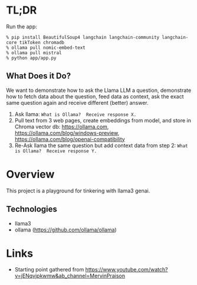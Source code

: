 # TL;DR

Run the app:
```
% pip install BeautifulSoup4 langchain langchain-community langchain-core tikToken chromadb
% ollama pull nomic-embed-text
% ollama pull mistral
% python app/app.py
```

## What Does it Do?
We want to demonstrate how to ask the Llama LLM a question, demonstrate how to fetch data about the question, feed data as context,  ask the exact same question again and receive different (better) answer.

1. Ask llama: `What is Ollama?  Receive response X.`
2. Pull text from 3 web pages, create embeddings from model, and store in Chroma vector db: https://ollama.com, https://ollama.com/blog/windows-preview, https://ollama.com/blog/openai-compatibility 
3. Re-Ask llama the same question but add context data from step 2: `What is Ollama?  Receive response Y.`

# Overview
This project is a playground for tinkering with llama3 genai.

## Technologies
- llama3
- ollama (https://github.com/ollama/ollama)

# Links
- Starting point gathered from https://www.youtube.com/watch?v=jENqvjpkwmw&ab_channel=MervinPraison